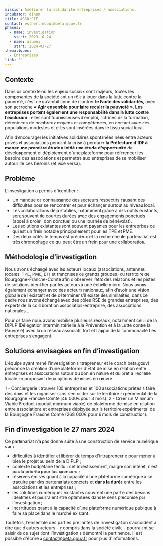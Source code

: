 ```yaml
---
mission: Améliorer la solidarité entreprises / associations.
incubator: dinum
title: ASSO'CIE
contact: esther.teboul@beta.gouv.fr
phases:
  - name: investigation
    start: 2023-10-24
  - name: alumni
    start: 2024-03-27
thematiques:
  - Entreprises
link: ''
---
```

## Contexte

Dans un contexte où les enjeux sociaux sont majeurs, toutes les composantes de la société ont un rôle à jouer dans la lutte contre la pauvreté, c’est ce qu’ambitionne de montrer **le Pacte des solidarités,** avec son accroche **« Agir ensemble pour faire reculer la pauvreté ». Les entreprises portent également une responsabilité dans la lutte contre l’exclusion** : elles sont fournisseuses d’emploi, actrices de la formation, détentrices de nombreux moyens et compétences, en contact avec des populations modestes et elles sont insérées dans le tissu social local.

Afin d’encourager les initiatives solidaires spontanées nées entre acteurs privés et associations pendant la crise à perdurer **la Préfecture d’IDF à mener une première étude a initié une étude d'opportunité** de développement et déploiement d'une plateforme pour référencer les besoins des associations et permettre aux entreprises de se mobiliser autour de ces besoins (et vice versa).

## Problème

L’investigation a permis d'identifier :
- Un manque de connaissance des secteurs respectifs causant des difficultés pour se rencontrer et pour échanger surtout au niveau local.
- Les collaborations déjà établies, notamment grâce à des outils existants, sont souvent de courtes durées avec des engagements ponctuels (appel à projet, don ponctuel ou une journée de bénévolat).
- Les solutions existantes sont souvent payantes pour les entreprises ce qui est un frein notable principalement pour les TPE et PME.
- Des deux côtés le temps est précieux et la recherche de partenariat est très chronophage ce qui peut être un frein pour une collaboration.

## Méthodologie d’investigation

Nous avons échangé avec les acteurs locaux (associations, antennes locales, TPE, PME, ETI et franchises de grands groupes) du territoire de Bourgogne-Franche-Comté afin d’observer l’état des relations et les pistes de solutions identifier par les acteurs à une échelle micro. Nous avons également échanger avec des acteurs nationaux, afin d’avoir une vision globale de l’existant et de déterminer s’il existe des similarités, dans ce cadre nous avons échangé avec des pôles RSE de grandes entreprises, des experts de la collaboration association-entreprise, des associations nationales…

Pour ce faire nous avons mobilisé plusieurs réseaux, notamment celui de la DIPLP (Délégation Interministérielle à la Prévention et à la Lutte contre la Pauvreté) avec la un réseau associatif fort et l’appui de la communauté Les entreprises s’engagent.

## Solutions envisagées en fin d’investigation

L’équipe ayant mené l’investigation (intrapreneur et le coach beta.gouv) préconise la création d’une plateforme d’Etat de mise en relation entre entreprises et associations autour du don en nature et du prêt à l’échelle locale en proposant deux options de mises en œuvre.

1 - Conciergerie : trouver 100 entreprises et 100 associations prêtes à faire des dons et les organiser sans rien coder sur le territoire expérimental de la Bourgogne Franche Comté (46 000€ pour 3 mois).
2 - Créer un Minimum Viable Product (produit minimum viable) de plateforme de mise en relation entre associations et entreprises déployée sur le territoire expérimental de la Bourgogne Franche Comté (268 000€ pour 6 mois de construction).

## Fin d’investigation le 27 mars 2024

Ce partenariat n’a pas donné suite à une construction de service numérique car :
- difficultés à identifier et libérer du temps d'intrapreneur·e pour mener à bien le projet au sein de la DIPLP ;
- contexte budgétaire tendu : cet investissement, malgré son intérêt, n’est pas la priorité pour les sponsors ;
- réserves émises quant à la capacité d’une plateforme numérique à se traduire par des partenariats concrets et **dans la durée** entre les associations et les entreprises ;
- les solutions numériques existantes couvrent une partie des besoins identifiés et pourraient être optimisées dans le sens préconisé par l’investigation ;
- incertitudes quant à la capacité d’une plateforme numérique publique à faire sa place dans le marché existant.

Toutefois, l’ensemble des parties prenantes de l’investigation s’accordent à dire que d’autres acteurs - y compris dans la société civile - pourraient se saisir de ce sujet dont l’investigation a démontré la pertinence. Il est possible d'écrire à contact@beta.gouv.fr pour plus d'informations.
